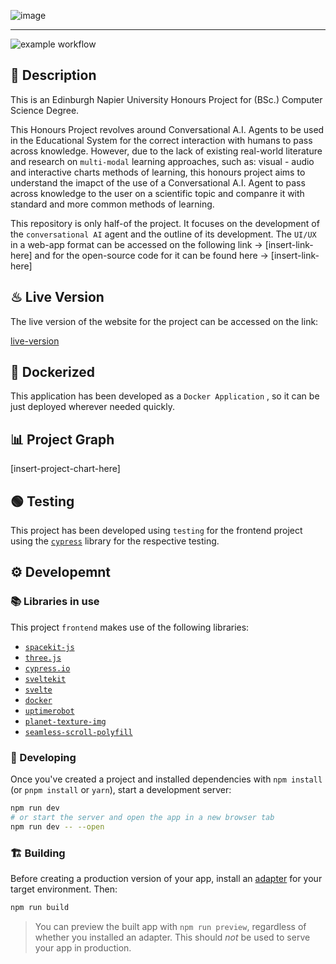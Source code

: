 ![image](https://user-images.githubusercontent.com/20924663/149317090-2482101c-87f2-4fdc-aecc-80e088b66f30.png)

---

![example workflow](https://github.com/migbash-university/honours-project-front/actions/workflows/docker-image.yml/badge.svg)

## 📄 Description

This is an Edinburgh Napier University Honours Project for (BSc.) Computer Science Degree. 

This Honours Project revolves around Conversational A.I. Agents to be used in the Educational System for the correct interaction with humans to pass across knowledge. However, due to the lack of existing real-world literature and research on `multi-modal` learning approaches, such as: visual - audio and interactive charts methods of learning, this honours project aims to understand the imapct of the use of a Conversational A.I. Agent to pass across knowledge to the user on a scientific topic and companre it with standard and more common methods of learning.

This repository is only half-of the project. It focuses on the development of the `conversational AI` agent and the outline of its development. The `UI/UX` in a web-app format can be accessed on the following link -> [insert-link-here] and for the open-source code for it can be found here -> [insert-link-here]

## ♨ Live Version

The live version of the website for the project can be accessed on the link:

[live-version](https://starbased-front.herokuapp.com/)

## 🐳 Dockerized

This application has been developed as a `Docker Application` , so it can be just deployed wherever needed quickly.

## 📊 Project Graph

[insert-project-chart-here]

## 🟢 Testing

This project has been developed using `testing` for the frontend project using the [`cypress`](https://www.cypress.io/) library for the respective testing.

## ⚙ Developemnt

### 📚 Libraries in use

This project `frontend` makes use of the following libraries:

- [`spacekit-js`](https://typpo.github.io/spacekit/)
- [`three.js`](https://threejs.org/)
- [`cypress.io`](https://www.cypress.io/)
- [`sveltekit`](https://kit.svelte.dev/)
- [`svelte`](https://svelte.dev/)
- [`docker`](https://www.docker.com/)
- [`uptimerobot`](https://uptimerobot.com/)
- [`planet-texture-img`](https://www.solarsystemscope.com/textures/)
- [`seamless-scroll-polyfill`](https://www.npmjs.com/package/seamless-scroll-polyfill)

### 🚧 Developing

Once you've created a project and installed dependencies with `npm install` (or `pnpm install` or `yarn`), start a development server:

```bash
npm run dev
# or start the server and open the app in a new browser tab
npm run dev -- --open
```

### 🏗 Building

Before creating a production version of your app, install an [adapter](https://kit.svelte.dev/docs#adapters) for your target environment. Then:

```bash
npm run build
```

> You can preview the built app with `npm run preview`, regardless of whether you installed an adapter. This should _not_ be used to serve your app in production.